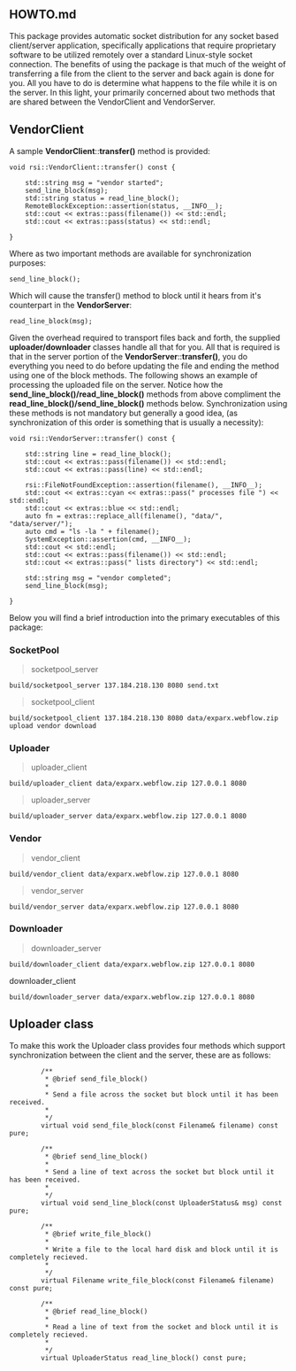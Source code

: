 
## HOWTO.md
This package provides automatic socket distribution  for any socket based client/server application, specifically applications that require proprietary software to be utilized remotely over a standard Linux-style socket connection. The benefits of using the package is that much of the weight of transferring a file from the client to the server and back again is done for you. All you have to do is determine what happens to the file while it is on the server. In this light, your primarily concerned about two methods that are shared between the VendorClient and VendorServer.

## VendorClient
A sample **VendorClient**::**transfer()** method is provided:

    void rsi::VendorClient::transfer() const {

        std::string msg = "vendor started";
        send_line_block(msg);
        std::string status = read_line_block();
        RemoteBlockException::assertion(status, __INFO__);
        std::cout << extras::pass(filename()) << std::endl;
        std::cout << extras::pass(status) << std::endl;

    }

Where as two important methods are available for synchronization purposes:

	send_line_block();

Which will cause the transfer() method to block until it hears from it's counterpart in the **VendorServer**:

	read_line_block(msg);

Given the overhead required to transport files back and forth, the supplied **uploader/downloader** classes handle all that for you. All that is required is that in the server portion of the **VendorServer**::**transfer()**, you do everything you need to do before updating the file and ending the method using one of the block methods. The following shows an example of processing the uploaded file on the server. Notice how the **send_line_block()/read_line_block()** methods from above compliment the **read_line_block()/send_line_block()** methods below. Synchronization using these methods is not mandatory but generally a good idea, (as synchronization of this order is something that is usually a necessity):


    void rsi::VendorServer::transfer() const {

        std::string line = read_line_block();
        std::cout << extras::pass(filename()) << std::endl;
        std::cout << extras::pass(line) << std::endl;

        rsi::FileNotFoundException::assertion(filename(), __INFO__);
        std::cout << extras::cyan << extras::pass(" processes file ") << std::endl;
        std::cout << extras::blue << std::endl;
        auto fn = extras::replace_all(filename(), "data/", "data/server/");
        auto cmd = "ls -la " + filename();
        SystemException::assertion(cmd, __INFO__);
        std::cout << std::endl;
        std::cout << extras::pass(filename()) << std::endl;
        std::cout << extras::pass(" lists directory") << std::endl;

        std::string msg = "vendor completed";
        send_line_block(msg);

    }
    
Below you will find a brief introduction into the primary executables of this package:

### SocketPool
> socketpool_server
 
	build/socketpool_server 137.184.218.130 8080 send.txt

> socketpool_client

	build/socketpool_client 137.184.218.130 8080 data/exparx.webflow.zip upload vendor download 

 ### Uploader
> uploader_client

	build/uploader_client data/exparx.webflow.zip 127.0.0.1 8080 

> uploader_server

	build/uploader_server data/exparx.webflow.zip 127.0.0.1 8080 

### Vendor
> vendor_client

	build/vendor_client data/exparx.webflow.zip 127.0.0.1 8080
> vendor_server

	build/vendor_server data/exparx.webflow.zip 127.0.0.1 8080

 
 ### Downloader
> downloader_server

	build/downloader_client data/exparx.webflow.zip 127.0.0.1 8080 

 downloader_client
 
	build/downloader_server data/exparx.webflow.zip 127.0.0.1 8080 
 
 ## Uploader class
 To make this work the Uploader class provides four methods which support synchronization between the client and the server, these are as follows:
 
            /**
             * @brief send_file_block()
             *
             * Send a file across the socket but block until it has been received.
             *
             */
            virtual void send_file_block(const Filename& filename) const pure;

            /**
             * @brief send_line_block()
             *
             * Send a line of text across the socket but block until it has been received.
             *
             */
            virtual void send_line_block(const UploaderStatus& msg) const pure;

            /**
             * @brief write_file_block()
             *
             * Write a file to the local hard disk and block until it is completely recieved.
             *
             */
            virtual Filename write_file_block(const Filename& filename) const pure;

            /**
             * @brief read_line_block()
             *
             * Read a line of text from the socket and block until it is completely recieved.
             *
             */
            virtual UploaderStatus read_line_block() const pure;

